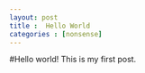 ```yaml
---
layout: post
title :  Hello World
categories : [nonsense]
---
```

#Hello world!
This is my first post.
